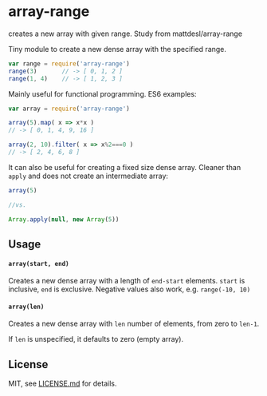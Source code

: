 # array-range
creates a new array with given range. Study from mattdesl/array-range

Tiny module to create a new dense array with the specified range. 

```js
var range = require('array-range')
range(3)       // -> [ 0, 1, 2 ]
range(1, 4)    // -> [ 1, 2, 3 ]
```

Mainly useful for functional programming. ES6 examples:  

```js
var array = require('array-range')

array(5).map( x => x*x )
// -> [ 0, 1, 4, 9, 16 ]

array(2, 10).filter( x => x%2===0 )
// -> [ 2, 4, 6, 8 ]
```

It can also be useful for creating a fixed size dense array. Cleaner than `apply` and does not create an intermediate array:  

```js
array(5)

//vs.

Array.apply(null, new Array(5))
```

## Usage


#### `array(start, end)`

Creates a new dense array with a length of `end-start` elements. `start` is inclusive, `end` is exclusive. Negative values also work, e.g. `range(-10, 10)`

#### `array(len)`

Creates a new dense array with `len` number of elements, from zero to `len-1`. 

If `len` is unspecified, it defaults to zero (empty array). 

## License

MIT, see [LICENSE.md](http://github.com/mattdesl/array-range/blob/master/LICENSE.md) for details.
